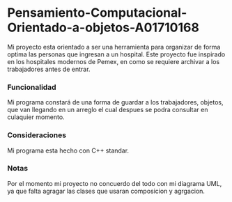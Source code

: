 # Pensamiento-Computacional-Orientado-a-objetos-A01710168
Mi proyecto esta orientado a ser una herramienta para organizar de forma optima las personas que ingresan a un hospital. Este proyecto fue 
inspirado en los hospitales modernos de Pemex, en como se requiere archivar a los trabajadores antes de entrar.
### Funcionalidad
Mi programa constará de una forma de guardar a los trabajadores, objetos, que van llegando en un arreglo el cual despues se podra consultar
en culaquier momento.
### Consideraciones
Mi programa esta hecho con C++ standar.
### Notas
Por el momento mi proyecto no concuerdo del todo con mi diagrama UML, ya que falta agragar las clases que usaran composicion y agrgacion.
